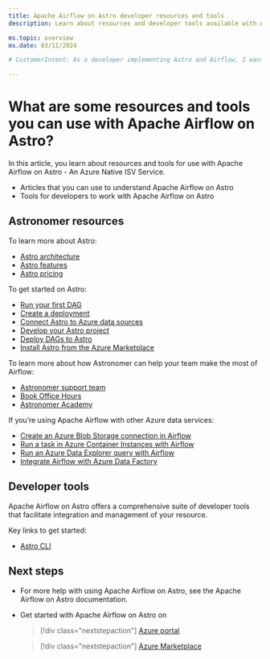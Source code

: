 ```yaml
---
title: Apache Airflow on Astro developer resources and tools
description: Learn about resources and developer tools available with Apache Airflow on Astro - An Azure Native ISV Service.

ms.topic: overview
ms.date: 03/11/2024

# CustomerIntent: As a developer implementing Astro and Airflow, I want to know about other resources and tools available so that create applications that use Astro and Airflow for data orchestration.

---
```


# What are some resources and tools you can use with Apache Airflow on Astro?

In this article, you learn about resources and tools for use with Apache Airflow on Astro - An Azure Native ISV Service.

- Articles that you can use to understand Apache Airflow on Astro
- Tools for developers to work with Apache Airflow on Astro

## Astronomer resources

To learn more about Astro:

- [Astro architecture](https://docs.astronomer.io/astro/astro-architecture)
- [Astro features](https://docs.astronomer.io/astro/features)
- [Astro pricing](https://www.astronomer.io/pricing/)

To get started on Astro:

- [Run your first DAG](https://docs.astronomer.io/astro/run-first-dag)
- [Create a deployment](https://docs.astronomer.io/astro/create-deployment)
- [Connect Astro to Azure data sources](https://docs.astronomer.io/astro/connect-azure)
- [Develop your Astro project](https://docs.astronomer.io/astro/cli/develop-project)
- [Deploy DAGs to Astro](https://docs.astronomer.io/astro/deploy-code)
- [Install Astro from the Azure Marketplace](https://docs.astronomer.io/astro/install-azure)

To learn more about how Astronomer can help your team make the most of Airflow:

- [Astronomer support team](https://support.astronomer.io/)
- [Book Office Hours](https://calendly.com/d/yy2-tvp-xtv/astro-data-engineering-office-hours-ade)
- [Astronomer Academy](https://academy.astronomer.io/)

If you’re using Apache Airflow with other Azure data services:

- [Create an Azure Blob Storage connection in Airflow](https://docs.astronomer.io/learn/connections/azure-blob-storage)
- [Run a task in Azure Container Instances with Airflow](https://docs.astronomer.io/learn/airflow-azure-container-instances)
- [Run an Azure Data Explorer query with Airflow](https://docs.astronomer.io/learn/airflow-azure-data-explorer)
- [Integrate Airflow with Azure Data Factory](https://docs.astronomer.io/learn/category/azure-data-factory)

## Developer tools

Apache Airflow on Astro offers a comprehensive suite of developer tools that facilitate integration and management of your resource.

Key links to get started:

- [Astro CLI](https://docs.astronomer.io/astro/cli/overview)

## Next steps

- For more help with using Apache Airflow on Astro, see the Apache Airflow on Astro documentation.
- Get started with Apache Airflow on Astro on

    > [!div class="nextstepaction"]
    > [Azure portal](https://ms.portal.azure.com/?Azure_Marketplace_Astronomer_assettypeoptions=%7B%22Astronomer%22%3A%7B%22options%22%3A%22%22%7D%7D#browse/Astronomer.Astro%2Forganizations)

    > [!div class="nextstepaction"]
    > [Azure Marketplace](https://azuremarketplace.microsoft.com/en-us/marketplace/apps/astronomer1591719760654.astronomer?tab=Overview)
